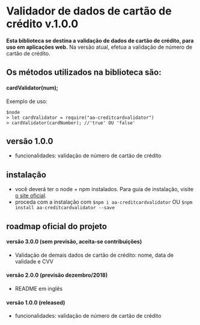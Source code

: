 # Validador de dados de cartão de crédito v.1.0.0

**Esta biblioteca se destina a validação de dados de cartão de crédito, para uso em aplicações web.**
Na versão atual, efetua a validação de número de cartão de crédito.


## Os métodos utilizados na biblioteca são:

#### **cardValidator(num);**

Exemplo de uso:

```
$node
> let cardValidator = require("aa-creditcardvalidator")
> cardValidator(cardNumber); //'true' OU 'false'
```


## versão 1.0.0

- funcionalidades: validação de número de cartão de crédito


## instalação

- você deverá ter o node + npm instalados. Para guia de instalação, visite [o site oficial](https://www.npmjs.com/get-npm).
- proceda com a instalação com `$npm i aa-creditcardvalidator` OU `$npm install aa-creditcardvalidator --save`


## roadmap oficial do projeto

#### versão 3.0.0 (sem previsão, aceita-se contribuições)
- Validação de demais dados de cartão de crédito: nome, data de validade e CVV

#### versão 2.0.0 (previsão dezembro/2018)
- README em inglês

#### versão 1.0.0 (released)
- funcionalidades: validação de número de cartão de crédito
